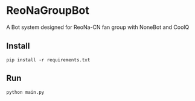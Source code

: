 # ReoNaGroupBot
A Bot system designed for ReoNa-CN fan group with NoneBot and CoolQ

## Install

```pip install -r requirements.txt```

## Run

```python main.py```

